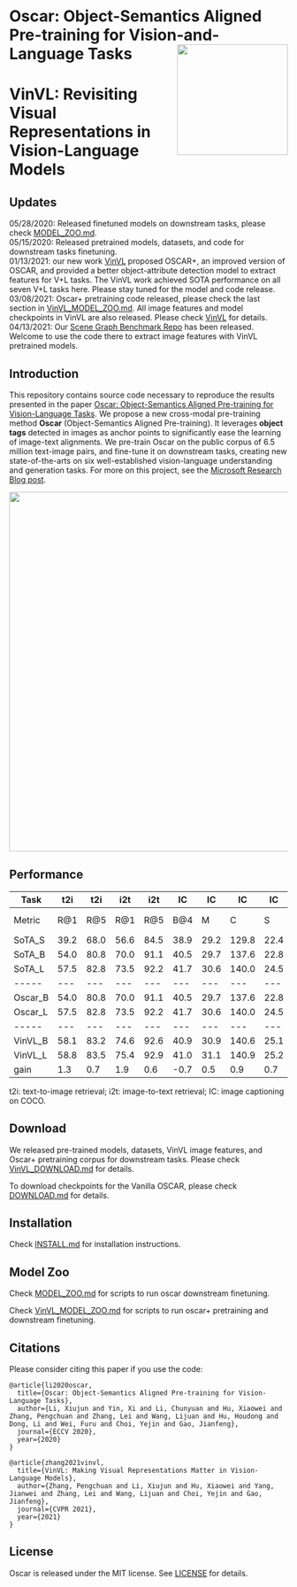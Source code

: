 
# Oscar: Object-Semantics Aligned Pre-training for Vision-and-Language Tasks    <img src="docs/oscar_logo.png" width="200" align="right"> 
# VinVL: Revisiting Visual Representations in Vision-Language Models  
## Updates
05/28/2020: Released finetuned models on downstream tasks, please check [MODEL_ZOO.md](MODEL_ZOO.md). <br/>
05/15/2020: Released pretrained models, datasets, and code for downstream tasks finetuning. <br/>
01/13/2021: our new work [VinVL](https://arxiv.org/abs/2101.00529) proposed OSCAR+, an improved version of OSCAR, and provided a better object-attribute detection model to extract features for V+L tasks. The VinVL work achieved SOTA performance on all seven V+L tasks here. Please stay tuned for the model and code release. <br/>
03/08/2021: Oscar+ pretraining code released, please check the last section in [VinVL_MODEL_ZOO.md](VinVL_MODEL_ZOO.md). All image features and model checkpoints in VinVL are also released. Please check [VinVL](https://github.com/pzzhang/VinVL) for details. <br/>
04/13/2021: Our [Scene Graph Benchmark Repo](https://github.com/microsoft/scene_graph_benchmark) has been released. Welcome to use the code there to extract image features with VinVL pretrained models. <br/>


## Introduction
This repository contains source code necessary to reproduce the results presented in the paper [Oscar: Object-Semantics Aligned Pre-training for Vision-Language Tasks](https://arxiv.org/abs/2004.06165).
We propose a new cross-modal pre-training method **Oscar** (Object-Semantics Aligned Pre-training). It leverages **object tags** detected in images as anchor points to significantly ease the learning of image-text alignments. We pre-train Oscar on the public corpus of 6.5 million text-image pairs, and fine-tune it on downstream tasks, creating new state-of-the-arts on six well-established vision-language understanding and generation tasks. For more on this project, see the [Microsoft Research Blog post](https://www.microsoft.com/en-us/research/blog/objects-are-the-secret-key-to-revealing-the-world-between-vision-and-language/).


<img src="docs/oscar.PNG" width="650"> 

## Performance
Task    | t2i | t2i | i2t | i2t | IC  | IC  |  IC  |  IC  | NoCaps | NoCaps |   VQA    |  NLVR2  |   GQA   |
--------|-----|-----|-----|-----|-----|-----|------|------|--------|--------|----------|---------|---------|
Metric	| R@1 | R@5 | R@1 | R@5 | B@4 |  M  |  C   |   S  |    C   |    S   | test-std | test-P  | test-std|
SoTA_S  |39.2 | 68.0|56.6 | 84.5|38.9 |29.2 |129.8 | 22.4 |   61.5 |  9.2   |  70.92   | 58.80   | 63.17   |
SoTA_B  |54.0 | 80.8|70.0 | 91.1|40.5 |29.7 |137.6 | 22.8 |   86.58| 12.38  |  73.67   | 79.30   |   -     |
SoTA_L  |57.5 | 82.8|73.5 | 92.2|41.7 |30.6 |140.0 | 24.5 |     -  |   -    |  74.93   | 81.47   |   -     |
-----   |---  |---  |---  |---  |---  |---  |---   |---   |---     |---     |---       |---      |---      |
Oscar_B |54.0 | 80.8|70.0 | 91.1|40.5 |29.7 |137.6 | 22.8 |   78.8 | 11.7   |  73.44   | 78.36   | 61.62   |
Oscar_L |57.5 | 82.8|73.5 | 92.2|41.7 |30.6 |140.0 | 24.5 |   80.9 | 11.3   |  73.82   | 80.05   |   -     |
-----   |---  |---  |---  |---  |---  |---  |---   |---   |---     |---     |---       |---      |---      |
VinVL_B |58.1 | 83.2|74.6 | 92.6|40.9 |30.9 |140.6 | 25.1 |   92.46| 13.07  |  76.12   | 83.08   | 64.65   |
VinVL_L |58.8 | 83.5|75.4 | 92.9|41.0 |31.1 |140.9 | 25.2 |     -  |   -    |  76.62   | 83.98   |   -     |
gain    | 1.3 |  0.7| 1.9 |  0.6| -0.7| 0.5 | 0.9  | 0.7  |    5.9 |  0.7   |   1.69   |  2.51   |  1.48   |

t2i: text-to-image retrieval; i2t: image-to-text retrieval; IC: image captioning on COCO. 


## Download
We released pre-trained models, datasets, VinVL image features, and Oscar+ pretraining corpus for downstream tasks. 
Please check [VinVL_DOWNLOAD.md](VinVL_DOWNLOAD.md) for details. 

To download checkpoints for the Vanilla OSCAR, please check [DOWNLOAD.md](DOWNLOAD.md) for details. 

## Installation
Check [INSTALL.md](INSTALL.md) for installation instructions.

## Model Zoo
Check [MODEL_ZOO.md](MODEL_ZOO.md) for scripts to run oscar downstream finetuning.

Check [VinVL_MODEL_ZOO.md](VinVL_MODEL_ZOO.md) for scripts to run oscar+ pretraining and downstream finetuning.

## Citations
Please consider citing this paper if you use the code:
```
@article{li2020oscar,
  title={Oscar: Object-Semantics Aligned Pre-training for Vision-Language Tasks},
  author={Li, Xiujun and Yin, Xi and Li, Chunyuan and Hu, Xiaowei and Zhang, Pengchuan and Zhang, Lei and Wang, Lijuan and Hu, Houdong and Dong, Li and Wei, Furu and Choi, Yejin and Gao, Jianfeng},
  journal={ECCV 2020},
  year={2020}
}

@article{zhang2021vinvl,
  title={VinVL: Making Visual Representations Matter in Vision-Language Models},
  author={Zhang, Pengchuan and Li, Xiujun and Hu, Xiaowei and Yang, Jianwei and Zhang, Lei and Wang, Lijuan and Choi, Yejin and Gao, Jianfeng},
  journal={CVPR 2021},
  year={2021}
}
```

## License
Oscar is released under the MIT license. See [LICENSE](LICENSE) for details. 
